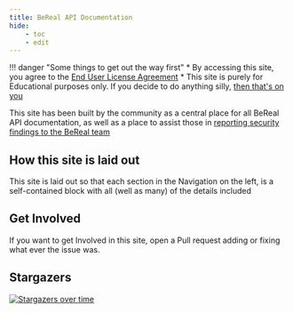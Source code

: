```yaml
---
title: BeReal API Documentation
hide:
    - toc
    - edit
---
```


!!! danger "Some things to get out the way first"
    * By accessing this site, you agree to the [End User License Agreement](eula.md)
    * This site is purely for Educational purposes only. If you decide to do anything silly, [then that's on you](eula.md#7-user-responsibility)


This site has been built by the community as a central place for all BeReal API documentation, as well as a place to assist those in [reporting security findings to the BeReal team](report-security-issues.md)


## How this site is laid out

This site is laid out so that each section in the Navigation on the left, is a self-contained block with all (well as many) of the details included

## Get Involved

If you want to get Involved in this site, open a Pull request adding or fixing what ever the issue was.

## Stargazers 

[![Stargazers over time](https://starchart.cc/userbradley/BeReal.svg)](https://starchart.cc/userbradley/BeReal)

